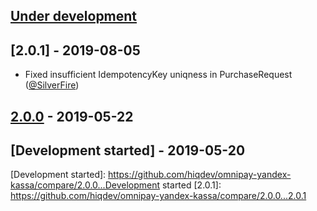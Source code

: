 ## [Under development]

## [2.0.1] - 2019-08-05

- Fixed insufficient IdempotencyKey uniqness in PurchaseRequest ([@SilverFire])

## [2.0.0] - 2019-05-22

## [Development started] - 2019-05-20

[@hiqsol]: https://github.com/hiqsol
[sol@hiqdev.com]: https://github.com/hiqsol
[@SilverFire]: https://github.com/SilverFire
[d.naumenko.a@gmail.com]: https://github.com/SilverFire
[@tafid]: https://github.com/tafid
[andreyklochok@gmail.com]: https://github.com/tafid
[@BladeRoot]: https://github.com/BladeRoot
[bladeroot@gmail.com]: https://github.com/BladeRoot
[2.0.0]: https://github.com/hiqdev/omnipay-yandex-kassa/releases/tag/2.0.0
[Under development]: https://github.com/hiqdev/omnipay-yandex-kassa/releases
[Development started]: https://github.com/hiqdev/omnipay-yandex-kassa/compare/2.0.0...Development started
[2.0.1]: https://github.com/hiqdev/omnipay-yandex-kassa/compare/2.0.0...2.0.1
